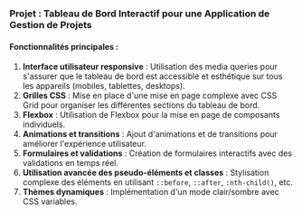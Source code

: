 ### Projet : Tableau de Bord Interactif pour une Application de Gestion de Projets

#### Fonctionnalités principales :

1. **Interface utilisateur responsive** : Utilisation des media queries pour s'assurer que le tableau de bord est accessible et esthétique sur tous les appareils (mobiles, tablettes, desktops).
2. **Grilles CSS** : Mise en place d'une mise en page complexe avec CSS Grid pour organiser les différentes sections du tableau de bord.
3. **Flexbox** : Utilisation de Flexbox pour la mise en page de composants individuels.
4. **Animations et transitions** : Ajout d'animations et de transitions pour améliorer l'expérience utilisateur.
5. **Formulaires et validations** : Création de formulaires interactifs avec des validations en temps réel.
6. **Utilisation avancée des pseudo-éléments et classes** : Stylisation complexe des éléments en utilisant `::before`, `::after`, `:nth-child()`, etc.
7. **Thèmes dynamiques** : Implémentation d'un mode clair/sombre avec CSS variables.
